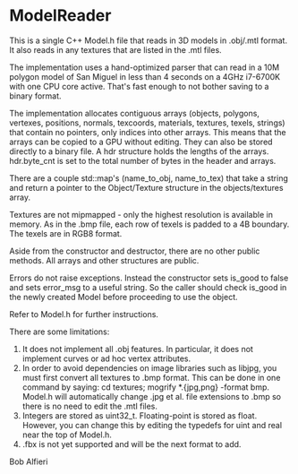 # ModelReader

This is a single C++ Model.h file that reads in 3D models in .obj/.mtl format. It also reads in any textures that are listed in the .mtl files.

The implementation uses a hand-optimized parser that can read in a 10M polygon model of San Miguel in less than 4 seconds on a 4GHz i7-6700K with one CPU core active.  That's fast enough to not bother saving to a binary format.  

The implementation allocates contiguous arrays (objects, polygons, vertexes, positions, normals, texcoords, materials, textures, texels, strings) that contain no pointers, only indices into other arrays.  This means that the arrays can be copied to a GPU without editing.  They can also be stored directly to a binary file.  A hdr structure holds the lengths of the arrays.  hdr.byte_cnt is set to the total number of bytes in the header and arrays.

There are a couple std::map's (name_to_obj, name_to_tex) that take a string and return a pointer to the Object/Texture structure in the objects/textures array.

Textures are not mipmapped - only the highest resolution is available in memory. As in the .bmp file, each row of texels is padded to a 4B boundary.  The texels are in RGB8 format.

Aside from the constructor and destructor, there are no other public methods.  All arrays and other structures are public.

Errors do not raise exceptions.  Instead the constructor sets is_good to false and sets error_msg to a useful string.  So the caller should check is_good in the newly created Model before proceeding to use the object.

Refer to Model.h for further instructions.

There are some limitations:

1) It does not implement all .obj features.  In particular, it does not implement curves or ad hoc vertex attributes.
2) In order to avoid dependencies on image libraries such as libjpg, you must first convert all textures to .bmp format.  This can be done in one command by saying: cd textures; mogrify *.{jpg,png} -format bmp.  Model.h will automatically change .jpg et al. file extensions to .bmp so there is no need to edit the .mtl files.
3) Integers are stored as uint32_t.  Floating-point is stored as float.  However, you can change this by editing the typedefs for uint and real near the top of Model.h. 
4) .fbx is not yet supported and will be the next format to add.

Bob Alfieri
